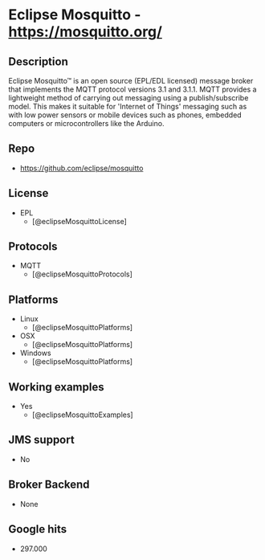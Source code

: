 # Eclipse Mosquitto - https://mosquitto.org/


## Description
Eclipse Mosquitto™ is an open source (EPL/EDL licensed) message broker that implements the MQTT protocol versions 3.1 and 3.1.1. MQTT provides a lightweight method of carrying out messaging using a publish/subscribe model. This makes it suitable for 'Internet of Things' messaging such as with low power sensors or mobile devices such as phones, embedded computers or microcontrollers like the Arduino.


## Repo
- https://github.com/eclipse/mosquitto


## License
- EPL
    - [@eclipseMosquittoLicense]


## Protocols
- MQTT
    - [@eclipseMosquittoProtocols]


## Platforms
- Linux
    - [@eclipseMosquittoPlatforms]
- OSX
    - [@eclipseMosquittoPlatforms]
- Windows
    - [@eclipseMosquittoPlatforms]


## Working examples
- Yes
    - [@eclipseMosquittoExamples]


## JMS support
- No


## Broker Backend
- None


## Google hits
- 297.000
